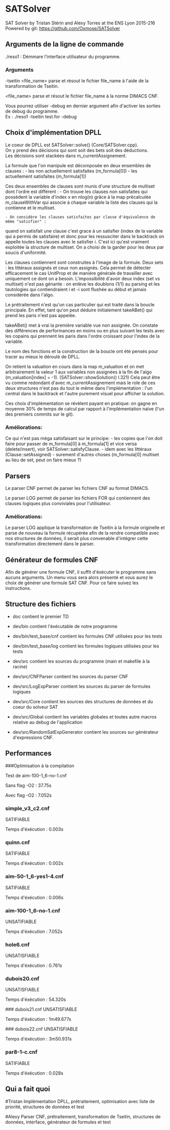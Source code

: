 # SATSolver
SAT Solver by Tristan Stérin and Alexy Torres at the ENS Lyon 2015-216
Powered by git: https://github.com/Oxmose/SATSolver

## Arguments de la ligne de commande
./reso1 : Démmare l'interface utilisateur du programme.     

### Arguments
-tseitin \<file_name\> parse et résout le fichier file_name à l'aide de la transformation de Tseitin.   

\<file_name\> parse et résout le fichier file_name à la norme DIMACS CNF.     

Vous pourrez utiliser -debug en dernier argument afin d'activer les sorties de debug du programme.    
Ex : ./reso1 -tseitin test.for -debug

## Choix d'implémentation DPLL

Le coeur de DPLL est SATSolver::solve() (Core/SATSolver.cpp).    
On y prend des décisions qui sont soit des bets soit des déductions.   
Les décisions sont stackées dans m_currentAssignement.   

La formule que l'on manipule est décomposée en deux ensembles de clauses :
    - les non actuellement satisfaites (m_formula[0])
    - les actuellement satisfaites (m_formula[1])

Ces deux ensembles de clauses sont munis d'une structure de multiset dont l'ordre
est différent :
    - On trouve les clauses non satisfaites qui possèdent la variable d'index x en
nlog(n) grâce à la map précalculée m_clauseWithVar qui associe à chaque variable
la liste des clauses qui la contienne et le multiset.    

    - On considère les clauses satisfaites par classe d'équivalence de même "satisfier" :
quand on satisfait une clause c'est grace à un satisfier (index de la variable qui a permis de satisfaire)
et donc pour les ressusciter dans le backtrack on appelle toutes les clauses avec le satisfier i. C'est ici qu'est vraiment exploitée la structure de multiset. On a choisi de la garder pour les deux par soucis d'uniformité.     

Les clauses contiennent sont construites à l'image de la formule.
Deux sets : les littéraux assignés et ceux non assignés.
Cela permet de détecter efficacement le cas UnitProp et de manière générale de travailler
avec uniquement ce dont on a besoin.
L'impossibilité d'avoir deux index (set vs multiset) n'est pas génante : on enlève les doublons (1\/1) au parsing
et les tautologies qui contiendraient i et -i sont flushée au début et jamais considerée dans l'algo.      

Le prétraitement n'est qu'un cas particulier qui est traité dans la boucle principale.
En effet, tant qu'on peut déduire initialement takeABet() qui prend les paris n'est pas
appelée.      

takeABet() met à vrai la première variable vue non assignée.
On constate des différences de performances en moins ou en plus suivant les tests
avec les copains qui prennent les paris dans l'ordre croissant pour l'index de la variable.       

Le nom des fonctions et la construction de la boucle ont été pensés pour tracer au mieux
le déroulé de DPLL.      

On retient la valuation en cours dans la map m_valuation et on met arbitrairement la valeur 1
aux variables non assignées à la fin de l'algo (m_valuation[index] = -1). (SATSolver::showSolution() l.321)
Cela peut être vu comme redondant d'avec m_currentAssignement mais le role de ces deux structures n'est pas du tout
le même dans l'implémentation : l'un central dans le backtrack et l'autre purement visuel pour afficher la solution.      

Ces choix d'implémentation se révèlent payant en pratique: on gagne en moyenne 30% de temps de calcul par rapport
à l'implémentation naïve (l'un des premiers commits sur le git).     

### Améliorations:    

Ce qui n'est pas méga satisfaisant sur le principe:
    - les copies que l'on doit faire pour passer de m_formula[0] à m_formula[1]
    et vice versa (delete/insert), voir SATSolver::satisfyClause.
    - idem avec les littéraux (Clause::setAssigned)
    - surement d'autres choses (m_formula[0] multiset au lieu de set, peut on faire mieux ?)    


## Parsers
Le parser CNF permet de parser les fichiers CNF au format DIMACS.     

Le parser LOG permet de parser les fichiers FOR qui contiennent des clauses logiques plus conviviales pour l'utilisateur.      

### Améliorations:     

Le parser LOG applique la transformation de Tseitin à la formule originelle et parse de nouveau la formule récupérée afin de la rendre compatible avec nos structures de données, il serait plus convenable d'intégrer cette transformation directement dans le parser.       

## Générateur de formules CNF
Afin de générer une formule CNF, il suffit d'éxécuter le programme sans aucuns arguments. Un menu vous sera alors présenté et vous aurez le choix de générer une formule SAT CNF. Pour ce faire suivez les instructions.       

## Structure des fichiers
* doc contient le premier TD     

* dev/bin contient l'éxécutable de notre programme    

* dev/bin/test_base/cnf contient les formules CNF utilisées pour les tests

* dev/bin/test_base/log contient les formules logiques utilisées pour les tests

* dev/src contient les sources du programme (main et makefile à la racine)

* dev/src/CNFParser contient les sources du parser CNF

* dev/src/LogExpParser contient les sources du parser de formules logiques

* dev/src/Core contient les sources des structures de données et du coeur du solveur SAT

* dev/src/Global contient les variables globales et toutes autre macros relative au debug de l'application

* dev/src/RandomSatExpGenerator contient les sources sur générateur d'expressions CNF.      

## Performances
###Optimisation à la compilation

Test de aim-100-1_6-no-1.cnf

Sans flag -O2 : 37.75s

Avec flag -O2 : 7.052s

### simple_v3_c2.cnf
SATIFIABLE

Temps d'éxécution : 0.003s

### quinn.cnf
SATIFIABLE

Temps d'éxécution : 0.002s

### aim-50-1_6-yes1-4.cnf
SATIFIABLE

Temps d'éxécution : 0.006s

### aim-100-1_6-no-1.cnf
UNSATIFIABLE

Temps d'éxécution : 7.052s

### hole6.cnf
UNSATISFIABLE

Temps d'éxécution : 0.761s

### dubois20.cnf
UNSATISFIABLE

Temps d'éxécution : 54.320s

### dubois21.cnf
UNSATISFIABLE

Temps d'éxécution : 1m49.677s

### dubois22.cnf
UNSATISFIABLE

Temps d'éxécution : 3m50.931s

### par8-1-c.cnf
SATIFIABLE

Temps d'éxécution : 0.028s

## Qui a fait quoi
#Tristan
Implémentation DPLL, prétraitement, optimisation avec liste de priorité, structures de données et test

#Alexy
Parser CNF, prétraitement, transformation de Tseitin, structures de données, interface, générateur de formules et test
